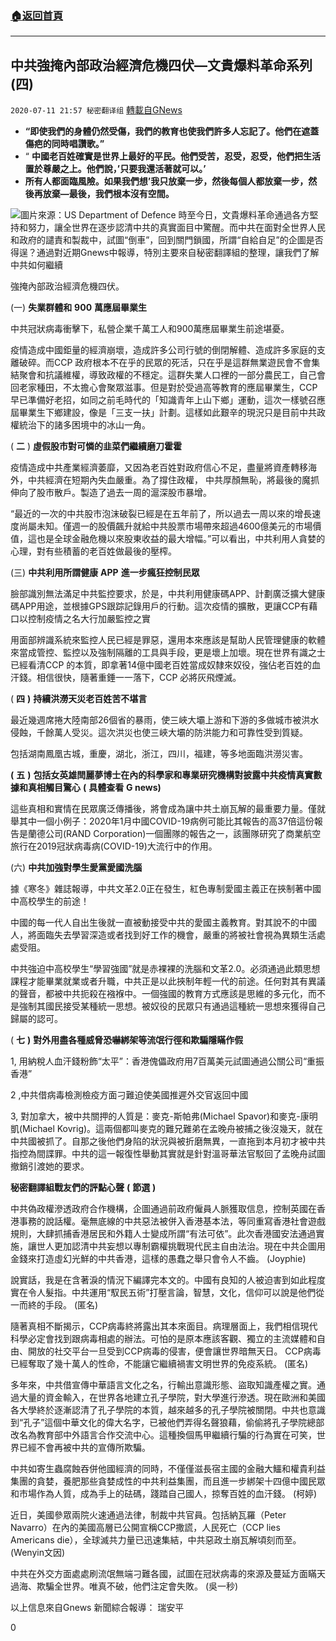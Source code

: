 ###  [:house:返回首頁](https://github.com/ourhimalayas/txt)
---

## 中共強掩內部政治經濟危機四伏—文貴爆料革命系列(四)
`2020-07-11 21:57 秘密翻译组` [轉載自GNews](https://gnews.org/zh-hant/260781/)

- **“即使我們的身體仍然受傷，我們的教育也使我們許多人忘記了。他們在遮蓋傷疤的同時唱讚歌。”**
- “ **中國老百姓確實是世界上最好的平民。他們受苦，忍受，忍受，他們把生活置於尊嚴之上。他們說，’只要我還活著就可以。’**
- **所有人都面臨風險。如果我們想’我只放棄一步，然後每個人都放棄一步，然後再放棄—最後，我們根本沒有空間。**

![](https://s3.amazonaws.com/gnews-media-offload/wp-content/uploads/2020/06/29221250/Picture-1-166.png)圖片來源：US Department of Defence 
時至今日，文貴爆料革命通過各方堅持和努力，讓全世界在逐步認清中共的真實面目中驚醒。而中共在面對全世界人民和政府的譴責和製裁中，試圖“倒車”，回到關門鎖國，所謂“自給自足”的企圖是否得逞？通過對近期Gnews中報導，特別主要來自秘密翻譯組的整理，讓我們了解中共如何繼續

強掩內部政治經濟危機四伏。

(一) **失業群體和** **900** **萬應屆畢業生**

中共冠狀病毒衝擊下，私營企業千萬工人和900萬應屆畢業生前途堪憂。

疫情造成中國鉅量的經濟崩壞，造成許多公司行號的倒閉解體、造成許多家庭的支離破碎。而CCP 政府根本不在乎的民眾的死活，只在乎是這群無業遊民會不會集結聚會和抗議維權，導致政權的不穩定。這群失業人口裡的一部分農民工，自己會回老家種田，不太擔心會聚眾滋事。但是對於受過高等教育的應屆畢業生，CCP 早已準備好老招，如同之前毛時代的「知識青年上山下鄉」運動，這次一樣號召應屆畢業生下鄉建設，像是「三支一扶」計劃。這樣如此艱辛的現況只是目前中共政權統治下的諸多困境中的冰山一角。

( **二** ) **虛假股市對可憐的韭菜們繼續磨刀霍霍**

疫情造成中共產業經濟萎靡，又因為老百姓對政府信心不足，盡量將資產轉移海外，中共經濟在短期內失血嚴重。為了撐住政權， 中共厚顏無恥，將最後的魔抓伸向了股市散戶。製造了過去一周的滬深股市暴增。

“最近的一次的中共股市泡沫破裂已經是在五年前了，所以過去一周以來的增長速度尚屬未知。僅週一的股價飆升就給中共股票市場帶來超過4600億美元的市場價值，這也是全球金融危機以來股東收益的最大增幅。”可以看出，中共利用人貪婪的心理，對有些積蓄的老百姓做最後的壓榨。

(三) **中共利用所謂健康** **APP** **進一步瘋狂控制民眾**

臉部識別無法滿足中共監控要求，於是，中共利用健康碼APP、計劃廣泛擴大健康碼APP用途，並根據GPS跟踪記錄用戶的行動。這次疫情的擴散，更讓CCP有藉口以控制疫情之名大行加嚴監控之實

用面部辨識系統來監控人民已經是罪惡，還用本來應該是幫助人民管理健康的軟體來當成管控、監控以及強制隔離的工具與手段，更是壞上加壞。現在世界有識之士已經看清CCP 的本質，即拿著14億中國老百姓當成奴隸來奴役，強佔老百姓的血汗錢。相信很快，隨著重錘一一落下，CCP 必將灰飛煙滅。

( **四** **)** **持續洪澇天災老百姓苦不堪言**

最近幾週席捲大陸南部26個省的暴雨，使三峽大壩上游和下游的多做城市被洪水侵蝕，千餘萬人受災。這次洪災也使三峽大壩的防洪能力和可靠性受到質疑。

包括湖南鳳凰古城，重慶，湖北，浙江，四川，福建，等多地面臨洪澇災害。

**(** **五** **)** **包括女英雄閆麗夢博士在內的科學家和專業研究機構對披露中共疫情真實數據和真相觸目驚心** **(** **具體查看** **G news)**

這些真相和實情在民眾廣泛傳播後，將會成為讓中共土崩瓦解的最重要力量。僅就舉其中一個小例子：2020年1月中國COVID-19病例可能比其報告的高37倍這份報告是蘭德公司(RAND Corporation)一個團隊的報告之一，該團隊研究了商業航空旅行在2019冠狀病毒病(COVID-19)大流行中的作用。

(六) **中共加強對學生愛黨愛國洗腦**

據《寒冬》雜誌報導，中共文革2.0正在發生，紅色專制愛國主義正在挾制著中國中高校學生的前途！

中國的每一代人自出生後就一直被動接受中共的愛國主義教育。對其說不的中國人，將面臨失去學習深造或者找到好工作的機會，嚴重的將被社會視為異類生活處處受阻。

中共強迫中高校學生“學習強國”就是赤裸裸的洗腦和文革2.0。必須通過此類思想課程才能畢業就業或者升職，中共正是以此挾制年輕一代的前途。任何對其有異議的聲音，都被中共扼殺在襁褓中。一個強國的教育方式應該是思維的多元化，而不是強制其國民接受某種統一思想。被奴役的民眾只有通過這種統一思想來獲得自己歸屬的認可。

( **七** **)** **對外用盡各種威脅恐嚇綁架等流氓行徑和欺騙隱瞞作假**

1, 用納稅人血汗錢粉飾“太平”：香港傀儡政府用7百萬美元試圖通過公關公司“重振香港”

2 ,中共借病毒檢測檢疫方面刁難迫使美國推遲外交官返回中國

3, 對加拿大，被中共關押的人質是：麥克-斯帕弗(Michael Spavor)和麥克-康明凱(Michael Kovrig)。這兩個都叫麥克的難兄難弟在孟晚舟被捕之後沒幾天，就在中共國被抓了。自那之後他們身陷的狀況與被折磨無異，一直拖到本月初才被中共指控為間諜罪。中共的這一報復性舉動其實就是針對溫哥華法官駁回了孟晚舟試圖撤銷引渡她的要求。

**秘密翻譯組戰友們的評點心聲** **(** **節選** **)**

中共偽政權滲透政府合作機構，企圖通過前政府僱員人脈獲取信息，控制英國在香港事務的說話權。毫無底線的中共惡法被併入香港基本法，等同重寫香港社會遊戲規則，大肆抓捕香港居民和外籍人士變成所謂“有法可依”。此次香港國安法通過實施，讓世人更加認清中共妄想以專制霸權挑戰現代民主自由法治。現在中共企圖用金錢來打造虛幻光鮮的中共香港，這樣的愚蠢之舉只會令人不齒。 (Joyphie)

說實話，我是在含著淚的情況下編譯完本文的。中國有良知的人被迫害到如此程度實在令人髮指。中共運用“馭民五術”打壓言論，智慧，文化，信仰可以說是他們從一而終的手段。 (匿名)

隨著真相不斷揭示，CCP病毒終將露出其本來面目。病理層面上，我們相信現代科學必定會找到跟病毒相處的辦法。可怕的是原本應該客觀、獨立的主流媒體和自由、開放的社交平台一旦受到CCP病毒的侵害，便會讓世界暗無天日。 CCP病毒已經奪取了幾十萬人的性命，不能讓它繼續禍害文明世界的免疫系統。 (匿名)

多年來，中共借宣傳中華語言文化之名，行輸出意識形態、盜取知識產權之實。通過大量的資金輸入，在世界各地建立孔子學院，對大學進行滲透。現在歐洲和美國各大學終於逐漸認清了孔子學院的本質，越來越多的孔子學院被關閉。中共也意識到“孔子”這個中華文化的偉大名字，已被他們弄得名聲狼藉，偷偷將孔子學院總部改名為教育部中外語言合作交流中心。這種換個馬甲繼續行騙的行為實在可笑，世界已經不會再被中共的宣傳所欺騙。

中共如寄生蟲腐蝕吞併他國經濟的同時，不僅僅滋長宿主國的金融大鱷和權貴利益集團的貪婪，養肥那些貪婪成性的中共利益集團，而且進一步綁架十四億中國民眾和市場作為人質，成為手上的砝碼，踐踏自己國人，掠奪百姓的血汗錢。 (柯婷)

近日，美國參眾兩院火速通過法律，制裁中共官員。包括納瓦羅（Peter Navarro）在內的美國高層已公開宣稱CCP撒謊，人民死亡（CCP lies Americans die），全球滅共力量已迅速集結，中共惡政土崩瓦解頃刻而至。 (Wenyin文因)

中共在外交方面處處刷流氓無端刁難各國，試圖在冠狀病毒的來源及蔓延方面瞞天過海、欺騙全世界。唯真不破，他們注定會失敗。 (吳一秒)

以上信息來自Gnews
新聞綜合報導： 瑞安平

0

